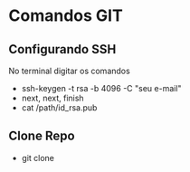 # Comandos GIT

## Configurando SSH

No terminal digitar os comandos

- ssh-keygen -t rsa -b 4096 -C "seu e-mail"
- next, next, finish
- cat /path/id_rsa.pub

## Clone Repo
- git clone <path-repo>
